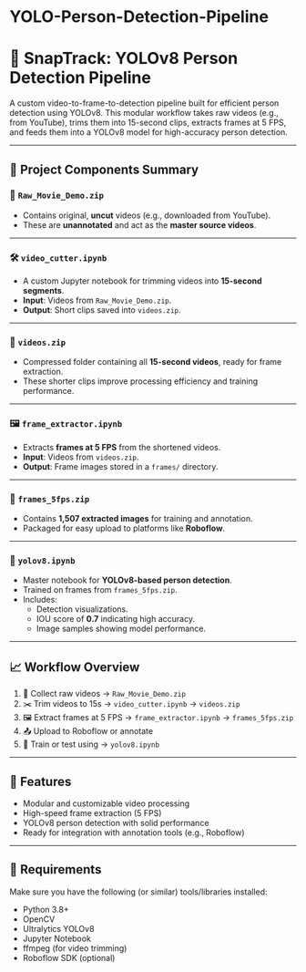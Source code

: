 # YOLO-Person-Detection-Pipeline
# 🎯 SnapTrack: YOLOv8 Person Detection Pipeline

A custom video-to-frame-to-detection pipeline built for efficient person detection using YOLOv8. This modular workflow takes raw videos (e.g., from YouTube), trims them into 15-second clips, extracts frames at 5 FPS, and feeds them into a YOLOv8 model for high-accuracy person detection.

---

## 🔧 Project Components Summary

### 📁 `Raw_Movie_Demo.zip`
- Contains original, **uncut** videos (e.g., downloaded from YouTube).
- These are **unannotated** and act as the **master source videos**.

---

### 🛠️ `video_cutter.ipynb`
- A custom Jupyter notebook for trimming videos into **15-second segments**.
- **Input**: Videos from `Raw_Movie_Demo.zip`.
- **Output**: Short clips saved into `videos.zip`.

---

### 📁 `videos.zip`
- Compressed folder containing all **15-second videos**, ready for frame extraction.
- These shorter clips improve processing efficiency and training performance.

---

### 🖼️ `frame_extractor.ipynb`
- Extracts **frames at 5 FPS** from the shortened videos.
- **Input**: Videos from `videos.zip`.
- **Output**: Frame images stored in a `frames/` directory.

---

### 📁 `frames_5fps.zip`
- Contains **1,507 extracted images** for training and annotation.
- Packaged for easy upload to platforms like **Roboflow**.

---

### 🤖 `yolov8.ipynb`
- Master notebook for **YOLOv8-based person detection**.
- Trained on frames from `frames_5fps.zip`.
- Includes:
  - Detection visualizations.
  - IOU score of **0.7** indicating high accuracy.
  - Image samples showing model performance.

---

## 📈 Workflow Overview

1. 🎥 Collect raw videos → `Raw_Movie_Demo.zip`  
2. ✂️ Trim videos to 15s → `video_cutter.ipynb` → `videos.zip`  
3. 🖼️ Extract frames at 5 FPS → `frame_extractor.ipynb` → `frames_5fps.zip`  
4. 📤 Upload to Roboflow or annotate  
5. 🤖 Train or test using → `yolov8.ipynb`

---

## 🚀 Features

- Modular and customizable video processing
- High-speed frame extraction (5 FPS)
- YOLOv8 person detection with solid performance
- Ready for integration with annotation tools (e.g., Roboflow)

---

## 🧠 Requirements

Make sure you have the following (or similar) tools/libraries installed:

- Python 3.8+
- OpenCV
- Ultralytics YOLOv8
- Jupyter Notebook
- ffmpeg (for video trimming)
- Roboflow SDK (optional)

